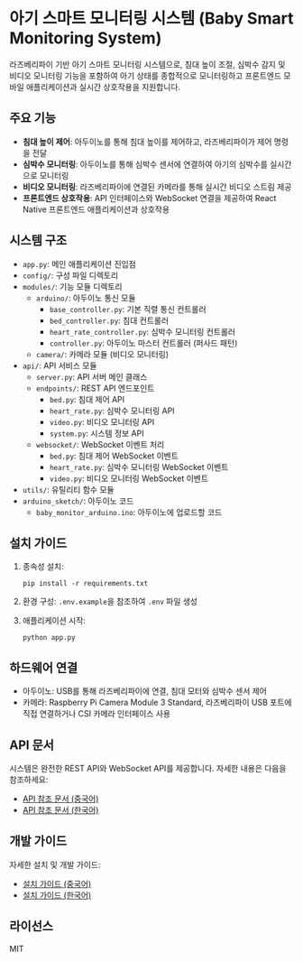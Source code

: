 # 아기 스마트 모니터링 시스템 (Baby Smart Monitoring System)

라즈베리파이 기반 아기 스마트 모니터링 시스템으로, 침대 높이 조절, 심박수 감지 및 비디오 모니터링 기능을 포함하여 아기 상태를 종합적으로 모니터링하고 프론트엔드 모바일 애플리케이션과 실시간 상호작용을 지원합니다.

## 주요 기능

- **침대 높이 제어**: 아두이노를 통해 침대 높이를 제어하고, 라즈베리파이가 제어 명령을 전달
- **심박수 모니터링**: 아두이노를 통해 심박수 센서에 연결하여 아기의 심박수를 실시간으로 모니터링
- **비디오 모니터링**: 라즈베리파이에 연결된 카메라를 통해 실시간 비디오 스트림 제공
- **프론트엔드 상호작용**: API 인터페이스와 WebSocket 연결을 제공하여 React Native 프론트엔드 애플리케이션과 상호작용

## 시스템 구조

- `app.py`: 메인 애플리케이션 진입점
- `config/`: 구성 파일 디렉토리
- `modules/`: 기능 모듈 디렉토리
  - `arduino/`: 아두이노 통신 모듈
    - `base_controller.py`: 기본 직렬 통신 컨트롤러
    - `bed_controller.py`: 침대 컨트롤러
    - `heart_rate_controller.py`: 심박수 모니터링 컨트롤러
    - `controller.py`: 아두이노 마스터 컨트롤러 (퍼사드 패턴)
  - `camera/`: 카메라 모듈 (비디오 모니터링)
- `api/`: API 서비스 모듈
  - `server.py`: API 서버 메인 클래스
  - `endpoints/`: REST API 엔드포인트
    - `bed.py`: 침대 제어 API
    - `heart_rate.py`: 심박수 모니터링 API
    - `video.py`: 비디오 모니터링 API
    - `system.py`: 시스템 정보 API
  - `websocket/`: WebSocket 이벤트 처리
    - `bed.py`: 침대 제어 WebSocket 이벤트
    - `heart_rate.py`: 심박수 모니터링 WebSocket 이벤트
    - `video.py`: 비디오 모니터링 WebSocket 이벤트
- `utils/`: 유틸리티 함수 모듈
- `arduino_sketch/`: 아두이노 코드
  - `baby_monitor_arduino.ino`: 아두이노에 업로드할 코드

## 설치 가이드

1. 종속성 설치:
   ```
   pip install -r requirements.txt
   ```

2. 환경 구성:
   `.env.example`을 참조하여 `.env` 파일 생성

3. 애플리케이션 시작:
   ```
   python app.py
   ```

## 하드웨어 연결

- 아두이노: USB를 통해 라즈베리파이에 연결, 침대 모터와 심박수 센서 제어
- 카메라: Raspberry Pi Camera Module 3 Standard, 라즈베리파이 USB 포트에 직접 연결하거나 CSI 카메라 인터페이스 사용

## API 문서

시스템은 완전한 REST API와 WebSocket API를 제공합니다. 자세한 내용은 다음을 참조하세요:

- [API 참조 문서 (중국어)](docs/api_reference_zh.md)
- [API 참조 문서 (한국어)](docs/api_reference_ko.md)

## 개발 가이드

자세한 설치 및 개발 가이드:

- [설치 가이드 (중국어)](docs/setup_guide_zh.md)
- [설치 가이드 (한국어)](docs/setup_guide_ko.md)

## 라이선스

MIT 
